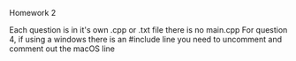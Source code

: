 Homework 2

Each question is in it's own .cpp or .txt file there is no main.cpp
For question 4, if using a windows there is an #include line you need to uncomment and comment out the macOS line
